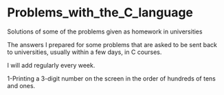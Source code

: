 # Problems_with_the_C_language
Solutions of some of the problems given as homework in universities


The answers I prepared for some problems that are asked to be sent back to universities, usually within a few days, in C courses.

I will add regularly every week.

1-Printing a 3-digit number on the screen in the order of hundreds of tens and ones.



